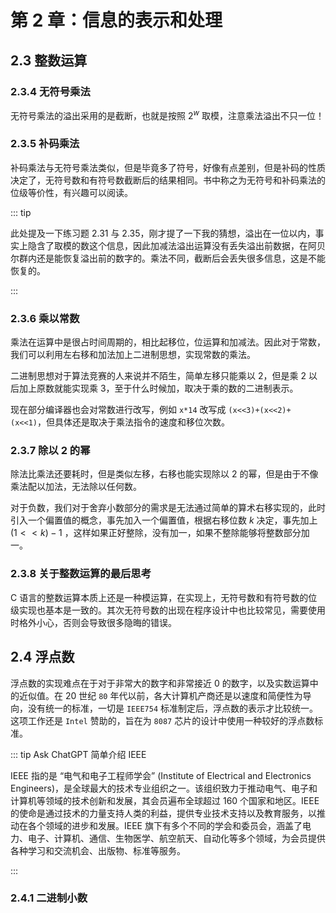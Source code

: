 # 第 2 章：信息的表示和处理

## 2.3 整数运算

### 2.3.4 无符号乘法

无符号乘法的溢出采用的是截断，也就是按照 $2^w$ 取模，注意乘法溢出不只一位！

### 2.3.5 补码乘法

补码乘法与无符号乘法类似，但是毕竟多了符号，好像有点差别，但是补码的性质决定了，无符号数和有符号数截断后的结果相同。书中称之为无符号和补码乘法的位级等价性，有兴趣可以阅读。

::: tip

此处提及一下练习题 2.31 与 2.35，刚才提了一下我的猜想，溢出在一位以内，事实上隐含了取模的数这个信息，因此加减法溢出运算没有丢失溢出前数据，在阿贝尔群内还是能恢复溢出前的数字的。乘法不同，截断后会丢失很多信息，这是不能恢复的。

:::

### 2.3.6 乘以常数

乘法在运算中是很占时间周期的，相比起移位，位运算和加减法。因此对于常数，我们可以利用左右移和加法加上二进制思想，实现常数的乘法。

二进制思想对于算法竞赛的人来说并不陌生，简单左移只能乘以 2，但是乘 2 以后加上原数就能实现乘 3，至于什么时候加，取决于乘的数的二进制表示。

现在部分编译器也会对常数进行改写，例如 `x*14` 改写成 `(x<<3)+(x<<2)+(x<<1)`，但具体还是取决于乘法指令的速度和移位次数。

### 2.3.7 除以 2 的幂

除法比乘法还要耗时，但是类似左移，右移也能实现除以 2 的幂，但是由于不像乘法配以加法，无法除以任何数。

对于负数，我们对于舍弃小数部分的需求是无法通过简单的算术右移实现的，此时引入一个偏置值的概念，事先加入一个偏置值，根据右移位数 $k$ 决定，事先加上 $(1<<k) - 1$ ，这样如果正好整除，没有加一，如果不整除能够将整数部分加一。

### 2.3.8 关于整数运算的最后思考

C 语言的整数运算本质上还是一种模运算，在实现上，无符号数和有符号数的位级实现也基本是一致的。其次无符号数的出现在程序设计中也比较常见，需要使用时格外小心，否则会导致很多隐晦的错误。

## 2.4 浮点数

浮点数的实现难点在于对于非常大的数字和非常接近 $0$ 的数字，以及实数运算中的近似值。在 $20$ 世纪 `80` 年代以前，各大计算机产商还是以速度和简便性为导向，没有统一的标准，一切是 `IEEE754` 标准制定后，浮点数的表示才比较统一。这项工作还是 `Intel` 赞助的，旨在为 `8087` 芯片的设计中使用一种较好的浮点数标准。

::: tip Ask ChatGPT 简单介绍 IEEE

IEEE 指的是 “电气和电子工程师学会” (Institute of Electrical and Electronics Engineers)，是全球最大的技术专业组织之一。该组织致力于推动电气、电子和计算机等领域的技术创新和发展，其会员遍布全球超过 160 个国家和地区。IEEE 的使命是通过技术的力量支持人类的利益，提供专业技术支持以及教育服务，以推动在各个领域的进步和发展。IEEE 旗下有多个不同的学会和委员会，涵盖了电力、电子、计算机、通信、生物医学、航空航天、自动化等多个领域，为会员提供各种学习和交流机会、出版物、标准等服务。

:::

### 2.4.1 二进制小数

